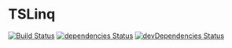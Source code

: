 # TSLinq

[![Build Status](https://travis-ci.org/rjrudman/TSLinq.svg?branch=master)](https://travis-ci.org/rjrudman/TSLinq)
[![dependencies Status](https://david-dm.org/rjrudman/tslinq/status.svg)](https://david-dm.org/rjrudman/tslinq)
[![devDependencies Status](https://david-dm.org/rjrudman/tslinq/dev-status.svg)](https://david-dm.org/rjrudman/tslinq?type=dev)

